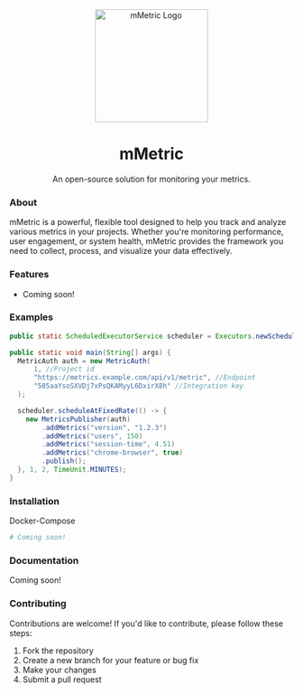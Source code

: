 <div align="center"><img src="https://i.imgur.com/2WyiLMU.png" alt="mMetric Logo" width="200"/></div>
<div align="center"><h1>mMetric</h1></div>
<div align="center">An open-source solution for monitoring your metrics.</div>

### About

mMetric is a powerful, flexible tool designed to help you track and analyze various metrics in your projects. Whether you're monitoring performance, user engagement, or system health, mMetric provides the framework you need to collect, process, and visualize your data effectively.

### Features

- Coming soon!

### Examples

```java
public static ScheduledExecutorService scheduler = Executors.newScheduledThreadPool(1);

public static void main(String[] args) {
  MetricAuth auth = new MetricAuth(
      1, //Project id
      "https://metrics.example.com/api/v1/metric", //Endpoint
      "505aaYsoSXVDj7xPsQKAMyyL6DxirX8h" //Integration key
  );

  scheduler.scheduleAtFixedRate(() -> {
    new MetricsPublisher(auth)
        .addMetrics("version", "1.2.3")
        .addMetrics("users", 150)
        .addMetrics("session-time", 4.51)
        .addMetrics("chrome-browser", true)
        .publish();
  }, 1, 2, TimeUnit.MINUTES);
}
```

### Installation

Docker-Compose
```yaml
# Coming soon!
```

### Documentation

Coming soon!

### Contributing

Contributions are welcome! If you'd like to contribute, please follow these steps:

1. Fork the repository
2. Create a new branch for your feature or bug fix
3. Make your changes
4. Submit a pull request